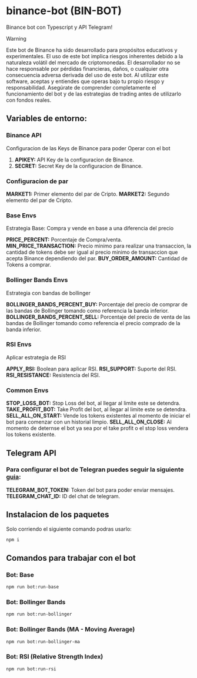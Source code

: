 # binance-bot (BIN-BOT)

Binance bot con Typescript y API Telegram!

> [!WARNING]
> Este bot de Binance ha sido desarrollado para propósitos educativos y experimentales. El uso de este bot implica riesgos inherentes debido a la naturaleza volátil del mercado de criptomonedas. El desarrollador no se hace responsable por pérdidas financieras, daños, o cualquier otra consecuencia adversa derivada del uso de este bot. Al utilizar este software, aceptas y entiendes que operas bajo tu propio riesgo y responsabilidad. Asegúrate de comprender completamente el funcionamiento del bot y de las estrategias de trading antes de utilizarlo con fondos reales.

## Variables de entorno:

### Binance API

Configuracion de las Keys de Binance para poder Operar con el bot

1. **APIKEY:** API Key de la configuracion de Binance.
2. **SECRET:** Secret Key de la configuracion de Binance.

### Configuracion de par

**MARKET1:** Primer elemento del par de Cripto.
**MARKET2:** Segundo elemento del par de Cripto.

### Base Envs

Estrategia Base: Compra y vende en base a una diferencia del precio

**PRICE_PERCENT:** Porcentaje de Compra/venta.
**MIN_PRICE_TRANSACTION:** Precio minimo para realizar una transaccion, la cantidad de tokens debe ser igual al precio minimo de transaccion que acepta Binance dependiendo del par.
**BUY_ORDER_AMOUNT:** Cantidad de Tokens a comprar.

### Bollinger Bands Envs

Estrategia con bandas de bollinger

**BOLLINGER_BANDS_PERCENT_BUY:** Porcentaje del precio de comprar de las bandas de Bollinger tomando como referencia la banda inferior.
**BOLLINGER_BANDS_PERCENT_SELL:** Porcentaje del precio de venta de las bandas de Bollinger tomando como referencia el precio comprado de la banda inferior.

### RSI Envs

Aplicar estrategia de RSI

**APPLY_RSI:** Boolean para aplicar RSI.
**RSI_SUPPORT:** Suporte del RSI.
**RSI_RESISTANCE:** Resistencia del RSI.

### Common Envs

**STOP_LOSS_BOT:** Stop Loss del bot, al llegar al limite este se detendra.
**TAKE_PROFIT_BOT:** Take Profit del bot, al llegar al limite este se detendra.
**SELL_ALL_ON_START:** Vende los tokens existentes al momento de iniciar el bot para comenzar con un historial limpio.
**SELL_ALL_ON_CLOSE:** Al momento de deternse el bot ya sea por el take profit o el stop loss vendera los tokens existente.

## Telegram API

### Para configurar el bot de Telegran puedes seguir la siguiente [guia](https://sendpulse.com/latam/knowledge-base/chatbot/telegram/create-telegram-chatbot):

**TELEGRAM_BOT_TOKEN:** Token del bot para poder enviar mensajes.
**TELEGRAM_CHAT_ID:** ID del chat de telegram.

## Instalacion de los paquetes

Solo corriendo el siguiente comando podras usarlo:

```bash
npm i
```

## Comandos para trabajar con el bot

### Bot: Base

```bash
npm run bot:run-base
```

### Bot: Bollinger Bands

```bash
npm run bot:run-bollinger
```

### Bot: Bollinger Bands (MA - Moving Average)

```bash
npm run bot:run-bollinger-ma
```

### Bot: RSI (Relative Strength Index)

```bash
npm run bot:run-rsi
```
